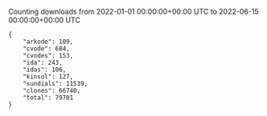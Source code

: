 
Counting downloads from 2022-01-01 00:00:00+00:00 UTC to 2022-06-15 00:00:00+00:00 UTC

```
{
    "arkode": 109,
    "cvode": 684,
    "cvodes": 153,
    "ida": 243,
    "idas": 106,
    "kinsol": 127,
    "sundials": 11539,
    "clones": 66740,
    "total": 79701
}
```
